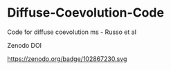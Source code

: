 # Diffuse-Coevolution-Code
Code for diffuse coevolution ms - Russo et al

Zenodo DOI

https://zenodo.org/badge/102867230.svg


